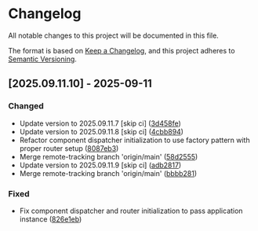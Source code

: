 # Changelog

All notable changes to this project will be documented in this file.

The format is based on [Keep a Changelog](https://keepachangelog.com/en/1.0.0/),
and this project adheres to [Semantic Versioning](https://semver.org/spec/v2.0.0.html).

## [2025.09.11.10] - 2025-09-11

### Changed

* Update version to 2025.09.11.7 [skip ci] ([3d458fe](https://github.com/N6REJ/bears_aichatbot/commit/3d458fe))
* Update version to 2025.09.11.8 [skip ci] ([4cbb894](https://github.com/N6REJ/bears_aichatbot/commit/4cbb894))
* Refactor component dispatcher initialization to use factory pattern with proper router setup ([8087eb3](https://github.com/N6REJ/bears_aichatbot/commit/8087eb3))
* Merge remote-tracking branch 'origin/main' ([58d2555](https://github.com/N6REJ/bears_aichatbot/commit/58d2555))
* Update version to 2025.09.11.9 [skip ci] ([adb2817](https://github.com/N6REJ/bears_aichatbot/commit/adb2817))
* Merge remote-tracking branch 'origin/main' ([bbbb281](https://github.com/N6REJ/bears_aichatbot/commit/bbbb281))

### Fixed

* Fix component dispatcher and router initialization to pass application instance ([826e1eb](https://github.com/N6REJ/bears_aichatbot/commit/826e1eb))

